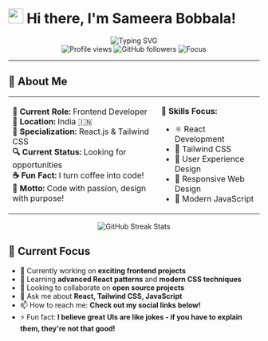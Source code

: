 # <img src="https://raw.githubusercontent.com/MartinHeinz/MartinHeinz/master/wave.gif" width="30px" height="30px"> Hi there, I'm Sameera Bobbala!

<div align="center">
  <img src="https://readme-typing-svg.herokuapp.com?font=Fira+Code&size=22&duration=3000&pause=1000&color=FF6B35&background=FFFFFF00&center=true&vCenter=true&width=600&lines=Frontend+Developer+%F0%9F%9A%80;React+%26+Tailwind+CSS+Enthusiast;Building+Amazing+User+Experiences;Always+Learning+Something+New!" alt="Typing SVG" />
</div>

<div align="center">
  <img src="https://komarev.com/ghpvc/?username=sarika4444&label=Profile%20views&color=ff6b35&style=for-the-badge" alt="Profile views" />
  <img src="https://img.shields.io/github/followers/sarika4444?style=for-the-badge&color=ff6b35" alt="GitHub followers" />
  <img src="https://img.shields.io/badge/Focus-Frontend%20Development-ff6b35?style=for-the-badge" alt="Focus" />
</div>

---

## 🚀 About Me

<table align="center">
<tr>
<td>

**🎯 Current Role:** Frontend Developer  
**📍 Location:** India 🇮🇳  
**💼 Specialization:** React.js & Tailwind CSS  
**🔍 Current Status:** Looking for opportunities  
**☕ Fun Fact:** I turn coffee into code!  
**🎨 Motto:** Code with passion, design with purpose!

</td>
<td>

**🚀 Skills Focus:**
- ⚛️ React Development
- 🎨 Tailwind CSS
- 🌟 User Experience Design
- 📱 Responsive Web Design
- 🔧 Modern JavaScript

</td>
</tr>
</table>

<div align="center">
  <img src="https://github-readme-streak-stats.herokuapp.com/?user=sarika4444&theme=radical&hide_border=true&stroke=0000&background=0D1117&ring=ff6b35&fire=ff6b35&currStreakLabel=ff6b35" alt="GitHub Streak Stats" />
</div>

## 🎯 Current Focus

- 🔭 Currently working on **exciting frontend projects**
- 🌱 Learning **advanced React patterns** and **modern CSS techniques**
- 👯 Looking to collaborate on **open source projects**
- 💬 Ask me about **React, Tailwind CSS, JavaScript**
- 📫 How to reach me: **Check out my social links below!**
- ⚡ Fun fact: **I believe great UIs are like jokes - if you have to explain them, they're not that good!**
